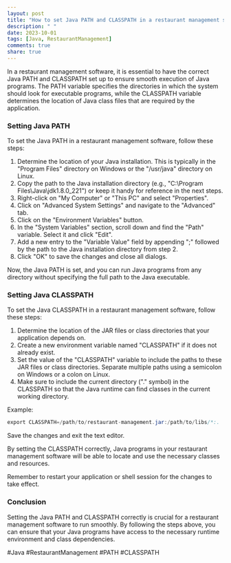```yaml
---
layout: post
title: "How to set Java PATH and CLASSPATH in a restaurant management software"
description: " "
date: 2023-10-01
tags: [Java, RestaurantManagement]
comments: true
share: true
---
```


In a restaurant management software, it is essential to have the correct Java PATH and CLASSPATH set up to ensure smooth execution of Java programs. The PATH variable specifies the directories in which the system should look for executable programs, while the CLASSPATH variable determines the location of Java class files that are required by the application.

### Setting Java PATH

To set the Java PATH in a restaurant management software, follow these steps:

1. Determine the location of your Java installation. This is typically in the "Program Files" directory on Windows or the "/usr/java" directory on Linux.
2. Copy the path to the Java installation directory (e.g., "C:\Program Files\Java\jdk1.8.0_221") or keep it handy for reference in the next steps.
3. Right-click on "My Computer" or "This PC" and select "Properties".
4. Click on "Advanced System Settings" and navigate to the "Advanced" tab.
5. Click on the "Environment Variables" button.
6. In the "System Variables" section, scroll down and find the "Path" variable. Select it and click "Edit".
7. Add a new entry to the "Variable Value" field by appending ";" followed by the path to the Java installation directory from step 2.
8. Click "OK" to save the changes and close all dialogs.

Now, the Java PATH is set, and you can run Java programs from any directory without specifying the full path to the Java executable.

### Setting Java CLASSPATH

To set the Java CLASSPATH in a restaurant management software, follow these steps:

1. Determine the location of the JAR files or class directories that your application depends on.
2. Create a new environment variable named "CLASSPATH" if it does not already exist.
3. Set the value of the "CLASSPATH" variable to include the paths to these JAR files or class directories. Separate multiple paths using a semicolon on Windows or a colon on Linux.
4. Make sure to include the current directory ("." symbol) in the CLASSPATH so that the Java runtime can find classes in the current working directory.

Example:
```java
export CLASSPATH=/path/to/restaurant-management.jar:/path/to/libs/*:.
```

Save the changes and exit the text editor.

By setting the CLASSPATH correctly, Java programs in your restaurant management software will be able to locate and use the necessary classes and resources.

Remember to restart your application or shell session for the changes to take effect.

### Conclusion

Setting the Java PATH and CLASSPATH correctly is crucial for a restaurant management software to run smoothly. By following the steps above, you can ensure that your Java programs have access to the necessary runtime environment and class dependencies.

#Java #RestaurantManagement #PATH #CLASSPATH